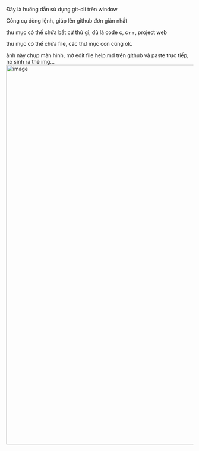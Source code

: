 Đây là hướng dẫn sử dụng git-cli trên window

Công cụ dòng lệnh, giúp lên github đơn giản nhất

thư mục có thể chứa bất cứ thứ gì, dù là code c, c++, project web

thư mục có thể chứa file, các thư mục con cũng ok.

ảnh này chụp màn hình, mở edit file help.md trên github và paste trực tiếp, nó sinh ra thẻ img...
<img width="2560" height="1020" alt="image" src="https://github.com/user-attachments/assets/94d3dea0-0734-46f3-bb3f-a5703abb2a9d" />

